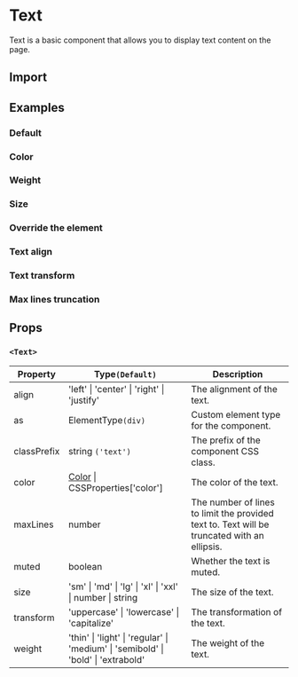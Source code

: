 # Text

Text is a basic component that allows you to display text content on the page.

## Import

<!--{include:<import-guide>}-->

## Examples

### Default

<!--{include:`basic.md`}-->

### Color

<!--{include:`color.md`}-->

### Weight

<!--{include:`weight.md`}-->

### Size

<!--{include:`size.md`}-->

### Override the element

<!--{include:`as.md`}-->

### Text align

<!--{include:`text-align.md`}-->

### Text transform

<!--{include:`text-transform.md`}-->

### Max lines truncation

<!--{include:`max-lines.md`}-->

## Props

### `<Text>`

| Property    | Type`(Default)`                                                                   | Description                                                                                 |
| ----------- | --------------------------------------------------------------------------------- | ------------------------------------------------------------------------------------------- |
| align       | 'left' \| 'center' \| 'right' \| 'justify'                                        | The alignment of the text.                                                                  |
| as          | ElementType`(div)`                                                                | Custom element type for the component.                                                      |
| classPrefix | string `('text')`                                                                 | The prefix of the component CSS class.                                                      |
| color       | [Color](#code-ts-color-code) \| CSSProperties['color']                            | The color of the text.                                                                      |
| maxLines    | number                                                                            | The number of lines to limit the provided text to. Text will be truncated with an ellipsis. |
| muted       | boolean                                                                           | Whether the text is muted.                                                                  |
| size        | 'sm' \| 'md' \| 'lg' \| 'xl' \| 'xxl' \| number \| string                         | The size of the text.                                                                       |
| transform   | 'uppercase' \| 'lowercase' \| 'capitalize'                                        | The transformation of the text.                                                             |
| weight      | 'thin' \| 'light' \| 'regular' \| 'medium' \| 'semibold' \| 'bold' \| 'extrabold' | The weight of the text.                                                                     |

<!--{include:(_common/types/color.md)}-->
